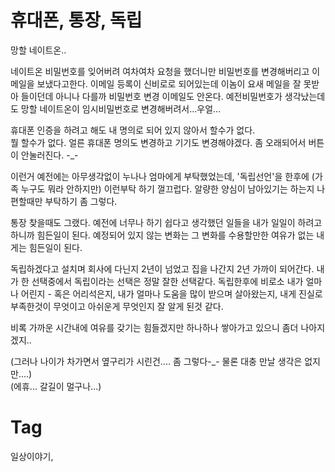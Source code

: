 휴대폰, 통장, 독립
===============

망할 네이트온..

네이트온 비밀번호를 잊어버려 여차여차 요청을 했더니만 비밀번호를 변경해버리고 이메일을 보냈다고한다. 이메일 등록이 신비로로 되어있는데 이놈이 요새 메일을 잘 못받아 들이던데 아니나 다를까 비밀번호 변경 이메일도 안온다. 예전비밀번호가 생각났는데도 망할 네이트온이 임시비밀번호로 변경해버려서...우얼...

휴대폰 인증을 하려고 해도 내 명의로 되어 있지 않아서 할수가 없다. <br/>
뭘 할수가 없다. 얼른 휴대폰 명의도 변경하고 기기도 변경해야겠다. 좀 오래되어서 버튼이 안눌러진다. -_-

이런거 예전에는 아무생각없이 누나나 엄마에게 부탁했었는데, '독립선언'을 한후에 (가족 누구도 뭐라 안하지만) 이런부탁 하기 껄끄럽다. 알량한 양심이 남아있기는 하는지 나 편할때만 부탁하기 좀 그렇다.

통장 찾을때도 그랬다. 예전에 너무나 하기 쉽다고 생각했던 일들을 내가 일일이 하려고 하니까 힘든일이 된다. 예정되어 있지 않는 변화는 그 변화를 수용할만한 여유가 없는 내게는 힘든일이 된다.

독립하겠다고 설치며 회사에 다닌지 2년이 넘었고 집을 나간지 2년 가까이 되어간다. 내가 한 선택중에서 독립이라는 선택은 정말 잘한 선택같다. 독립한후에 비로소 내가 얼마나 어린지 - 혹은 어리석은지, 내가 얼마나 도움을 많이 받으며 살아왔는지, 내게 진실로 부족한것이 무엇이고 아쉬운게 무엇인지 잘 알게 된것 같다.

비록 가까운 시간내에 여유를 갖기는 힘들겠지만 하나하나 쌓아가고 있으니 좀더 나아지겠지..

(그러나 나이가 차가면서 옆구리가 시린건.... 좀 그렇다-_- 물론 대충 만날 생각은 없지만....) <br/>
(에휴... 갈길이 멀구나...)

Tag
====
일상이야기,
